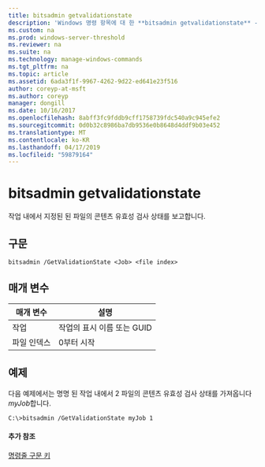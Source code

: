 ```yaml
---
title: bitsadmin getvalidationstate
description: 'Windows 명령 항목에 대 한 **bitsadmin getvalidationstate** -작업 내에서 지정된 된 파일의 콘텐츠 유효성 검사 상태를 보고 합니다. '
ms.custom: na
ms.prod: windows-server-threshold
ms.reviewer: na
ms.suite: na
ms.technology: manage-windows-commands
ms.tgt_pltfrm: na
ms.topic: article
ms.assetid: 6ada3f1f-9967-4262-9d22-ed641e23f516
author: coreyp-at-msft
ms.author: coreyp
manager: dongill
ms.date: 10/16/2017
ms.openlocfilehash: 8abff3fc9fddb9cff1758739fdc540a9c945efe2
ms.sourcegitcommit: 0d0b32c8986ba7db9536e0b8648d4ddf9b03e452
ms.translationtype: MT
ms.contentlocale: ko-KR
ms.lasthandoff: 04/17/2019
ms.locfileid: "59879164"
---
```

# <a name="bitsadmin-getvalidationstate"></a>bitsadmin getvalidationstate



작업 내에서 지정된 된 파일의 콘텐츠 유효성 검사 상태를 보고합니다.

## <a name="syntax"></a>구문

```
bitsadmin /GetValidationState <Job> <file index> 
```

## <a name="parameters"></a>매개 변수

|매개 변수|설명|
|---------|-----------|
|작업|작업의 표시 이름 또는 GUID|
|파일 인덱스|0부터 시작|

## <a name="BKMK_examples"></a>예제

다음 예제에서는 명명 된 작업 내에서 2 파일의 콘텐츠 유효성 검사 상태를 가져옵니다 *myJob*합니다.
```
C:\>bitsadmin /GetValidationState myJob 1
```

#### <a name="additional-references"></a>추가 참조

[명령줄 구문 키](command-line-syntax-key.md)